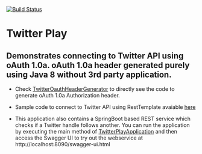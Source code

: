 [![Build Status](https://travis-ci.org/smilep/twitter-play.svg?branch=master)](https://travis-ci.org/smilep/twitter-play)

# Twitter Play

## Demonstrates connecting to Twitter API using oAuth 1.0a. oAuth 1.0a header generated purely using Java 8 without 3rd party application.

* Check [TwitterOauthHeaderGenerator](/src/main/java/com/smilep/twitter/helper/TwitterOauthHeaderGenerator.java) to directly see the code to generate oAuth 1.0a Authorization header.

* Sample code to connect to Twitter API using RestTemplate avaiable [here](/src/main/java/com/smilep/twitter/service/impl/FollowersServiceImpl.java)

* This application also contains a SpringBoot based REST service which checks if a Twitter handle follows another. You can run the application by executing the main method of [TwitterPlayApplication](/src/main/java/com/smilep/twitter/TwitterPlayApplication.java) and then access the Swagger UI to try out the webservice at http://localhost:8090/swagger-ui.html
